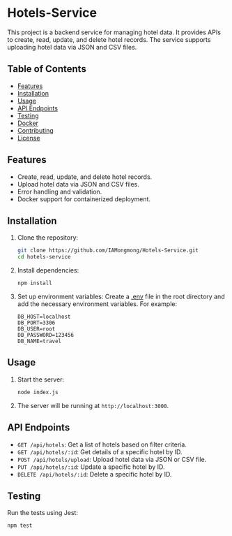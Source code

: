 # Hotels-Service

This project is a backend service for managing hotel data. It provides APIs to create, read, update, and delete hotel records. The service supports uploading hotel data via JSON and CSV files.

## Table of Contents

- [Features](#features)
- [Installation](#installation)
- [Usage](#usage)
- [API Endpoints](#api-endpoints)
- [Testing](#testing)
- [Docker](#docker)
- [Contributing](#contributing)
- [License](#license)

## Features

- Create, read, update, and delete hotel records.
- Upload hotel data via JSON and CSV files.
- Error handling and validation.
- Docker support for containerized deployment.

## Installation

1. Clone the repository:
    ```sh
    git clone https://github.com/IAMongmong/Hotels-Service.git
    cd hotels-service
    ```

2. Install dependencies:
    ```sh
    npm install
    ```

3. Set up environment variables:
    Create a [.env](http://_vscodecontentref_/0) file in the root directory and add the necessary environment variables. For example:
    ```env
    DB_HOST=localhost
    DB_PORT=3306
    DB_USER=root
    DB_PASSWORD=123456
    DB_NAME=travel
    ```

## Usage

1. Start the server:
    ```sh
    node index.js
    ```

2. The server will be running at `http://localhost:3000`.

## API Endpoints

- `GET /api/hotels`: Get a list of hotels based on filter criteria.
- `GET /api/hotels/:id`: Get details of a specific hotel by ID.
- `POST /api/hotels/upload`: Upload hotel data via JSON or CSV file.
- `PUT /api/hotels/:id`: Update a specific hotel by ID.
- `DELETE /api/hotels/:id`: Delete a specific hotel by ID.

## Testing

Run the tests using Jest:
```sh
npm test